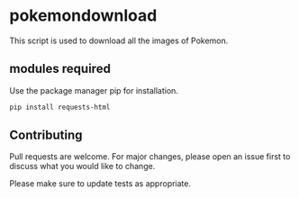 # pokemondownload
This script is used to download all the images of Pokemon.


## modules required
Use the package manager pip for installation.

```bash
pip install requests-html
```

## Contributing
Pull requests are welcome. For major changes, please open an issue first to discuss what you would like to change.

Please make sure to update tests as appropriate.